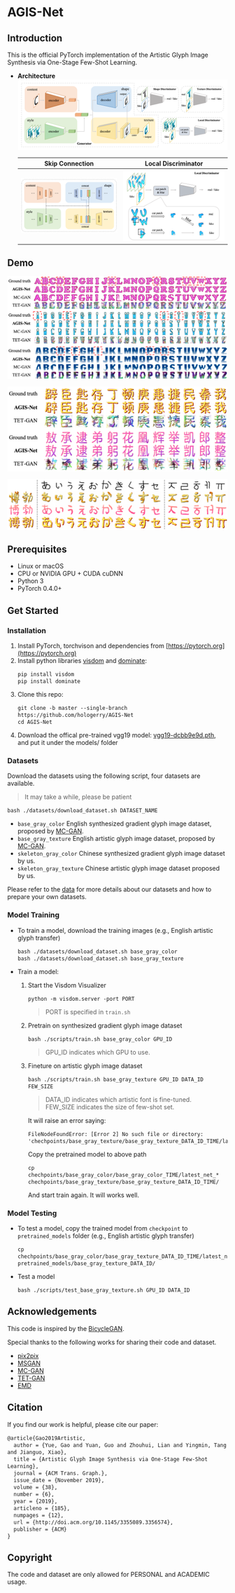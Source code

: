 # AGIS-Net

## Introduction
This is the official PyTorch implementation of the Artistic Glyph Image Synthesis via One-Stage Few-Shot Learning.

- **Architecture**
![Architecture](imgs/architecture.png)

  Skip Connection               |  Local Discriminator
  :----------------------------:|:-------------------------:
  ![](imgs/skipconnection.png)  |  ![](imgs/localpatch.png)


## Demo

![](imgs/comparison.png)

![](imgs/comparison-cn.png)

![](imgs/across_language.png)


## Prerequisites
- Linux or macOS
- CPU or NVIDIA GPU + CUDA cuDNN
- Python 3
- PyTorch 0.4.0+


## Get Started

### Installation
1. Install PyTorch, torchvison and dependencies from [https://pytorch.org](https://pytorch.org)
2. Install python libraries [visdom](https://github.com/facebookresearch/visdom) and [dominate](https://github.com/Knio/dominate):
   ```shell
   pip install visdom
   pip install dominate
   ```
3. Clone this repo:
   ```shell
   git clone -b master --single-branch https://github.com/hologerry/AGIS-Net
   cd AGIS-Net
   ```
4. Download the offical pre-trained vgg19 model: [vgg19-dcbb9e9d.pth]('https://download.pytorch.org/models/vgg19-dcbb9e9d.pth'), and put it under the models/ folder

### Datasets
Download the datasets using the following script, four datasets are available.
> It may take a while, please be patient
```
bash ./datasets/download_dataset.sh DATASET_NAME
```
- `base_gray_color` English synthesized gradient glyph image dataset, proposed by [MC-GAN](https://arxiv.org/abs/1712.00516).
- `base_gray_texture` English artistic glyph image dataset, proposed by [MC-GAN](https://arxiv.org/abs/1712.00516).
- `skeleton_gray_color` Chinese synthesized gradient glyph image dataset by us.
- `skeleton_gray_texture` Chinese artistic glyph image dataset proposed by us.

Please refer to the [data](data/) for more details about our datasets and how to prepare your own datasets.

### Model Training
- To train a model, download the training images (e.g., English artistic glyph transfer)
  ```shell
  bash ./datasets/download_dataset.sh base_gray_color
  bash ./datasets/download_dataset.sh base_gray_texture
  ```

- Train a model:

  1. Start the Visdom Visualizer
     ```shell
     python -m visdom.server -port PORT
     ```
     > PORT is specified in `train.sh`

  2. Pretrain on synthesized gradient glyph image dataset
     ```shell
     bash ./scripts/train.sh base_gray_color GPU_ID
     ```
     > GPU_ID indicates which GPU to use.

  3. Fineture on artistic glyph image dataset
     ```shell
     bash ./scripts/train.sh base_gray_texture GPU_ID DATA_ID FEW_SIZE
     ```
     > DATA_ID indicates which artistic font is fine-tuned.  
     > FEW_SIZE indicates the size of few-shot set.  
     
     It will raise an error saying:
     ```
     FileNodeFoundError: [Error 2] No such file or directory: 'chechpoints/base_gray_texture/base_gray_texture_DATA_ID_TIME/latest_net_G.pth
     ```
     Copy the pretrained model to above path
     ```shell
     cp chechpoints/base_gray_color/base_gray_color_TIME/latest_net_* chechpoints/base_gray_texture/base_gray_texture_DATA_ID_TIME/
     ```
     And start train again. It will works well.

### Model Testing
- To test a model, copy the trained model from `checkpoint` to `pretrained_models` folder (e.g., English artistic glyph transfer)
  ```shell
  cp chechpoints/base_gray_color/base_gray_texture_DATA_ID_TIME/latest_net_* pretrained_models/base_gray_texture_DATA_ID/
  ```

- Test a model
  ```shell
  bash ./scripts/test_base_gray_texture.sh GPU_ID DATA_ID
  ```



## Acknowledgements
This code is inspired by the [BicycleGAN](https://github.com/junyanz/BicycleGAN).

Special thanks to the following works for sharing their code and dataset.
* [pix2pix](https://github.com/junyanz/pytorch-CycleGAN-and-pix2pix)
* [MSGAN](https://github.com/HelenMao/MSGAN)
* [MC-GAN](https://github.com/azadis/MC-GAN)
* [TET-GAN](https://github.com/williamyang1991/TET-GAN)
* [EMD](https://github.com/zhyxun/Separating-Style-and-Content-for-Generalized-Style-Transfer)



## Citation
If you find our work is helpful, please cite our paper:
```
@article{Gao2019Artistic,
  author = {Yue, Gao and Yuan, Guo and Zhouhui, Lian and Yingmin, Tang and Jianguo, Xiao},
  title = {Artistic Glyph Image Synthesis via One-Stage Few-Shot Learning},
  journal = {ACM Trans. Graph.},
  issue_date = {November 2019},
  volume = {38},
  number = {6},
  year = {2019},
  articleno = {185},
  numpages = {12},
  url = {http://doi.acm.org/10.1145/3355089.3356574},
  publisher = {ACM}
} 
```

## Copyright
The code and dataset are only allowed for PERSONAL and ACADEMIC usage.
